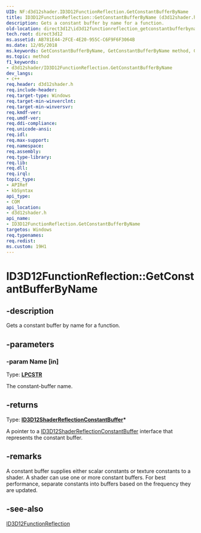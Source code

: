 ```yaml
---
UID: NF:d3d12shader.ID3D12FunctionReflection.GetConstantBufferByName
title: ID3D12FunctionReflection::GetConstantBufferByName (d3d12shader.h)
description: Gets a constant buffer by name for a function.
old-location: direct3d12\id3d12functionreflection_getconstantbufferbyname.htm
tech.root: direct3d12
ms.assetid: AB781E44-2FCE-4E20-955C-C6F9F6F3064B
ms.date: 12/05/2018
ms.keywords: GetConstantBufferByName, GetConstantBufferByName method, GetConstantBufferByName method,ID3D12FunctionReflection interface, ID3D12FunctionReflection interface,GetConstantBufferByName method, ID3D12FunctionReflection.GetConstantBufferByName, ID3D12FunctionReflection::GetConstantBufferByName, d3d12shader/ID3D12FunctionReflection::GetConstantBufferByName, direct3d12.id3d12functionreflection_getconstantbufferbyname
ms.topic: method
f1_keywords:
- d3d12shader/ID3D12FunctionReflection.GetConstantBufferByName
dev_langs:
- c++
req.header: d3d12shader.h
req.include-header: 
req.target-type: Windows
req.target-min-winverclnt: 
req.target-min-winversvr: 
req.kmdf-ver: 
req.umdf-ver: 
req.ddi-compliance: 
req.unicode-ansi: 
req.idl: 
req.max-support: 
req.namespace: 
req.assembly: 
req.type-library: 
req.lib: 
req.dll: 
req.irql: 
topic_type:
- APIRef
- kbSyntax
api_type:
- COM
api_location:
- d3d12shader.h
api_name:
- ID3D12FunctionReflection.GetConstantBufferByName
targetos: Windows
req.typenames: 
req.redist: 
ms.custom: 19H1
---
```


# ID3D12FunctionReflection::GetConstantBufferByName


## -description


Gets a constant buffer by name for a function.
        


## -parameters




### -param Name [in]

Type: <b><a href="https://docs.microsoft.com/windows/desktop/WinProg/windows-data-types">LPCSTR</a></b>

The constant-buffer name.


## -returns



Type: <b><a href="https://docs.microsoft.com/windows/desktop/api/d3d12shader/nn-d3d12shader-id3d12shaderreflectionconstantbuffer">ID3D12ShaderReflectionConstantBuffer</a>*</b>

A pointer to a <a href="https://docs.microsoft.com/windows/desktop/api/d3d12shader/nn-d3d12shader-id3d12shaderreflectionconstantbuffer">ID3D12ShaderReflectionConstantBuffer</a> interface that represents the constant buffer.
          




## -remarks



A constant buffer supplies either scalar constants or texture constants to a shader. A shader can use one or more constant buffers. For best performance, separate constants into buffers based on the frequency they are updated.
      




## -see-also




<a href="https://docs.microsoft.com/windows/desktop/api/d3d12shader/nn-d3d12shader-id3d12functionreflection">ID3D12FunctionReflection</a>
 

 

